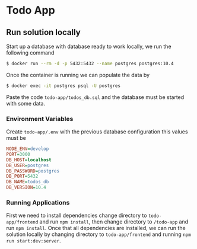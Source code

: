 # Todo App

## Run solution locally

Start up a database with database ready to work locally, we run the following command

```bash
$ docker run --rm -d -p 5432:5432 --name postgres postgres:10.4
```

Once the container is running we can populate the data by

```bash
$ docker exec -it postgres psql -U postgres
```

Paste the code `todo-app/todos_db.sql` and the database must be started with some data.

### Environment Variables

Create `todo-app/.env` with the previous database configuration this values must be

```ini
NODE_ENV=develop
PORT=3000
DB_HOST=localhost
DB_USER=postgres
DB_PASSWORD=postgres
DB_PORT=5432
DB_NAME=todos_db
DB_VERSION=10.4
```

### Running Applications

First we need to install dependencies change directory to `todo-app/frontend` and run `npm install`, then change directory to `/todo-app` and run `npm install`. Once that all dependencies are installed, we can run the solution locally by changing directory to `todo-app/frontend` and running `npm run start:dev:server`.